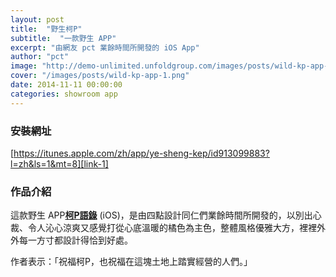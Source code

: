 ```yaml
---
layout: post
title:  "野生柯P"
subtitle:  "一款野生 APP"
excerpt: "由網友 pct 業餘時間所開發的 iOS App"
author: "pct"
image: "http://demo-unlimited.unfoldgroup.com/images/posts/wild-kp-app-fb.png"
cover: "/images/posts/wild-kp-app-1.png"
date: 2014-11-11 00:00:00
categories: showroom app
---
```


[link-1]:https://itunes.apple.com/zh/app/ye-sheng-kep/id913099883?l=zh&ls=1&mt=8

### 安裝網址
[https://itunes.apple.com/zh/app/ye-sheng-kep/id913099883?l=zh&ls=1&mt=8][link-1]

### 作品介紹
這款野生 APP<strong>[柯P語錄][link-1]</strong> (iOS)，是由四點設計同仁們業餘時間所開發的，以別出心裁、令人沁心涼爽又感覺打從心底溫暖的橘色為主色，整體風格優雅大方，裡裡外外每一方寸都設計得恰到好處。

作者表示：「祝福柯P，也祝福在這塊土地上踏實經營的人們。」
